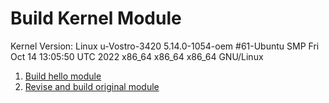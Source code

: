 # Build Kernel Module
Kernel Version: Linux u-Vostro-3420 5.14.0-1054-oem #61-Ubuntu SMP Fri Oct 14 13:05:50 UTC 2022 x86_64 x86_64 x86_64 GNU/Linux
1. [Build hello module](/hello)
2. [Revise and build original module](/dell-wmi-sysman)
